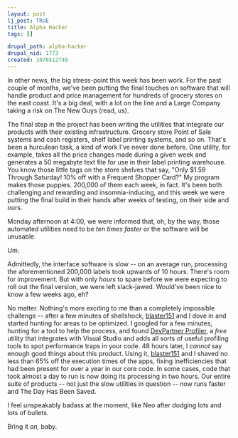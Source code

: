```yaml
--- 
layout: post
lj_post: TRUE
title: Alpha Hacker
tags: []

drupal_path: alpha-hacker
drupal_nid: 1773
created: 1076512740
---
```

In other news, the big stress-point this week has been work. For the past couple of months, we've been putting the final touches on software that will handle product and price management for hundreds of grocery stores on the east coast. It's a big deal, with a lot on the line and a Large Company taking a risk on The New Guys (read, us).

The final step in the project has been writing the utilities that integrate our products with their existing infrastructure. Grocery store Point of Sale systems and cash registers, shelf label printing systems, and so on. That's been a hurculean task, a kind of work I've never done before. One utility, for example, takes all the price changes made during a given week and generates a 50 megabyte text file for use in their label printing warehouse. You know those little tags on the store shelves that say, "Only $1.59 Through Saturday! 10% off with a Frequent Shopper Card?" My program makes those puppies. 200,000 of them each week, in fact. It's been both challenging and rewarding and insomnia-inducing, and this week we were putting the final build in their hands after weeks of testing, on their side and ours.

Monday afternoon at 4:00, we were informed that, oh, by the way, those automated utilities need to be <i>ten times faster</i> or the software will be unusable.

Um.

Admittedly, the interface software is slow -- on an average run, processing the aforementioned 200,000 labels took upwards of 10 hours. There's room for improvement. But with only <i>hours</i> to spare before we were expecting to roll out the final version, we were left slack-jawed. Would've been nice to know a few weeks ago, eh?

No matter. Nothing's more exciting to me than a completely impossible challenge -- after a few minutes of shellshock, <a href="http://blaster151.livejournal.com">blaster151</a> and I dove in and started hunting for areas to be optimized. I googled for a few minutes, hunting for a tool to help the process, and found <a href="http://www.compuware.com/products/devpartner/profiler/" target="_blank">DevPartner Profiler</a>, a <i>free</i> utility that integrates with Visual Studio and adds all sorts of useful profiling tools to spot performance traps  in your code. 48 hours later, I <i>cannot</i> say enough good things about this product. Using it, <a href="http://blaster151.livejournal.com">blaster151</a> and I shaved no less than 65% off the execution times of the apps, fixing inefficiencies that had been present for over a year in our core code. In some cases, code that took almost a day to run is now doing its processing in two hours. Our entire suite of products -- not just the slow utilities in question -- now runs faster and The Day Has Been Saved.

I feel unspeakably badass at the moment, like Neo after dodging lots and lots of bullets.

Bring it <i>on,</i> baby.
